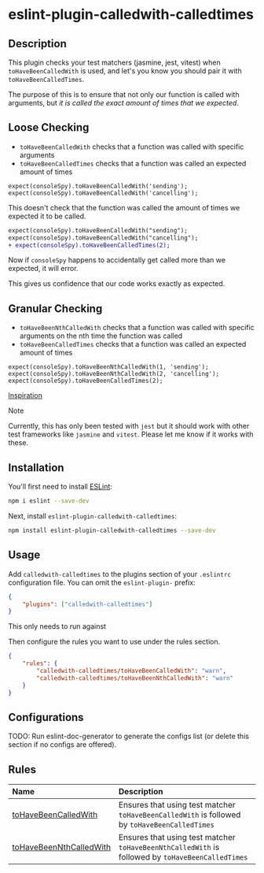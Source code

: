 # eslint-plugin-calledwith-calledtimes

## Description

This plugin checks your test matchers (jasmine, jest, vitest) when
`toHaveBeenCalledWith` is used, and let&apos;s you know you should pair it with `toHaveBeenCalledTimes`.

The purpose of this is to ensure that not only our function is called with arguments,
but _it is called the exact amount of times that we expected_.

## Loose Checking

- `toHaveBeenCalledWith` checks that a function was called with specific arguments
- `toHaveBeenCalledTimes` checks that a function was called an expected amount of times

```tsx
expect(consoleSpy).toHaveBeenCalledWith('sending');
expect(consoleSpy).toHaveBeenCalledWith('cancelling');
```

This doesn't check that the function was called the amount of times we expected it to be called.

```diff
expect(consoleSpy).toHaveBeenCalledWith("sending");
expect(consoleSpy).toHaveBeenCalledWith("cancelling");
+ expect(consoleSpy).toHaveBeenCalledTimes(2);
```

Now if `consoleSpy` happens to accidentally get called more than we expected, it will error.

This gives us confidence that our code works exactly as expected.

## Granular Checking

- `toHaveBeenNthCalledWith` checks that a function was called with specific arguments on the nth time the function was called
- `toHaveBeenCalledTimes` checks that a function was called an expected amount of times

```tsx
expect(consoleSpy).toHaveBeenNthCalledWith(1, 'sending');
expect(consoleSpy).toHaveBeenNthCalledWith(2, 'cancelling');
expect(consoleSpy).toHaveBeenCalledTimes(2);
```

[Inspiration](https://twitter.com/kentcdodds/status/1162098139609698304)

> [!NOTE]  
> Currently, this has only been tested with `jest` but it should work with other test frameworks
> like `jasmine` and `vitest`. Please let me know if it works with these.

## Installation

You'll first need to install [ESLint](https://eslint.org/):

```sh
npm i eslint --save-dev
```

Next, install `eslint-plugin-calledwith-calledtimes`:

```sh
npm install eslint-plugin-calledwith-calledtimes --save-dev
```

## Usage

Add `calledwith-calledtimes` to the plugins section of your `.eslintrc` configuration file. You
can omit the `eslint-plugin-` prefix:

```json
{
	"plugins": ["calledwith-calledtimes"]
}
```

This only needs to run against

Then configure the rules you want to use under the rules section.

```json
{
	"rules": {
		"calledwith-calledtimes/toHaveBeenCalledWith": "warn",
		"calledwith-calledtimes/toHaveBeenNthCalledWith": "warn"
	}
}
```

## Configurations

<!-- begin auto-generated configs list -->

TODO: Run eslint-doc-generator to generate the configs list (or delete this section if no configs are offered).

<!-- end auto-generated configs list -->

## Rules

<!-- begin auto-generated rules list -->

| Name                                                             | Description                                                                                      |
| :--------------------------------------------------------------- | :----------------------------------------------------------------------------------------------- |
| [toHaveBeenCalledWith](docs/rules/toHaveBeenCalledWith.md)       | Ensures that using test matcher `toHaveBeenCalledWith` is followed by `toHaveBeenCalledTimes`    |
| [toHaveBeenNthCalledWith](docs/rules/toHaveBeenNthCalledWith.md) | Ensures that using test matcher `toHaveBeenNthCalledWith` is followed by `toHaveBeenCalledTimes` |

<!-- end auto-generated rules list -->
